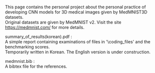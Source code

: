 This page contains the personal project about the personal practice of developing CNN models for 3D medical images given by MedMNIST3D datasets. <br />
Original datasets are given by MedMNIST v2. Visit the site https://medmnist.com/ for more details.

summary_of_results(korean).pdf : <br />
A simple report containing examinations of files in '\coding_files' and the benchmarking scores.<br />
Temporarily written in Korean. The English version is under construction.

medmnist.bib : <br />
A bibtex file for the references.
